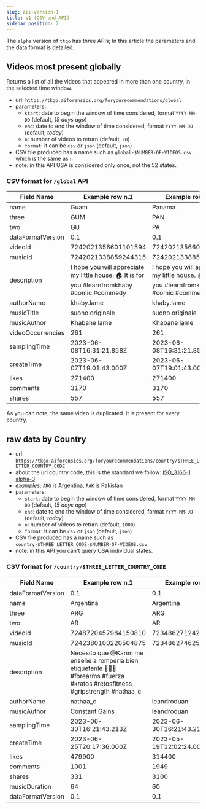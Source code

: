 ```yaml
---
slug: api-version-1
title: V1 (CSV and API)
sidebar_position: 2
---
```


The `alpha` version of `ttgo` has three APIs; In this article the parameters and the data format is detailed.

<!--truncate-->

## Videos most present globally

Returns a list of all the videos that appeared in more than one country, in the selected time window.

* url: `https://tkgo.aiforensics.org/foryourecommendations/global`
* parameters:
  * `start`: date to begin the window of time considered, format `YYYY-MM-DD` (default, _15 days ago_)
  * `end`: date to end the window of time considered, format `YYYY-MM-DD` (default, _today_)
  * `n`: number of videos to return (default, `20`)
  * `format`: it can be `csv` or `json` (default, `json`)
* CSV file produced has a name such as `global-$NUMBER-OF-VIDEOS.csv` which is the same as `n`
* note: in this API USA is considered only once, not the 52 states.

### CSV format for `/global` API

|Field Name       |Example row n.1         |Example row n.2         |
|-----------------|------------------------|------------------------|
|name             |Guam                    |Panama                  |
|three            |GUM                     |PAN                     |
|two              |GU                      |PA                      |
|dataFormatVersion|0.1                     |0.1                     |
|videoId          |7242021356601101594     |7242021356601101594     |
|musicId          |7242021338859244315     |7242021338859244315     |
|description      |I hope you will appreciate my little house. 🏠 It is for you #learnfromkhaby  #comic #commedy  |I hope you will appreciate my little house. 🏠 It is for you #learnfromkhaby  #comic #commedy  |
|authorName       |khaby.lame              |khaby.lame              |
|musicTitle       |suono originale         |suono originale         |
|musicAuthor      |Khabane lame            |Khabane lame            |
|videoOccurrencies|261                     |261                     |
|samplingTime     |2023-06-08T16:31:21.858Z|2023-06-08T16:31:21.858Z|
|createTime       |2023-06-07T19:01:43.000Z|2023-06-07T19:01:43.000Z|
|likes            |271400                  |271400                  |
|comments         |3170                    |3170                    |
|shares           |557                     |557                     |

As you can note, the same video is duplicated. it is present for every country.

<!-- 
## topByCountry

Returns a list, with the same number of videos for each country, the most present video recommended in the selected time window.

* url: `https://tkgo.aiforensics.org/foryourecommendations/topByCountry`
* parameters:
  * `start`: date to begin the window of time considered, format `YYYY-MM-DD` (default, _15 days ago_)
  * `end`: date to end the window of time considered, format `YYYY-MM-DD` (default, _today_)
  * `n`: number of videos to return (default, `5`)
  * `format`: it can be `csv` or `json` (default, `json`)
* CSV file produced has a name such as `topByCountry-$NUMBER-OF-VIDEOS.csv`
* note: in this API USA is considered only once, not the 52 states.

### CSV format for `/topByCountry`

_Note: there is a small bug, seems the country code/name is not present: I'm checking it next week_

-->

## raw data by Country

* url: `https://tkgo.aiforensics.org/foryourecommendations/country/$THREE_LETTER_COUNTRY_CODE`
* about  the url country code, this is the standard we follow: [ISO_3166-1 alpha-3](https://en.wikipedia.org/wiki/ISO_3166-1_alpha-3)
* _examples_: `ARG` is Argentina, `PAK` is Pakistan
* parameters:
  * `start`: date to begin the window of time considered, format `YYYY-MM-DD` (default, _15 days ago_)
  * `end`: date to end the window of time considered, format `YYYY-MM-DD` (default, _today_)
  * `n`: number of videos to return (default, `1000`)
  * `format`: it can be `csv` or `json` (default, `json`)
* CSV file produced has a name such as `country-$THREE_LETTER_CODE-$NUMBER-OF-VIDEOS.csv`
* note: in this API you can't query USA individual states.

### CSV format for `/country/$THREE_LETTER_COUNTRY_CODE`

|Field Name       |Example row n.1         |Example row n.2         |
|-----------------|------------------------|------------------------|
|dataFormatVersion|0.1                     |0.1                     |
|name             |Argentina               |Argentina               |
|three            |ARG                     |ARG                     |
|two              |AR                      |AR                      |
|videoId          |7248720457984150810     |7234862712428236037     |
|musicId          |7242380100220504875     |7234862746257050374     |
|description      |Necesito que @Karim me enseñe a romperla bien etiquetenle 🙏🏼🧬#forearms #fuerza #kratos #retosfitness #gripstrength #nathaa_c  |                        |
|authorName       |nathaa_c                |leandroduan             |
|musicAuthor      |Constant Gains          |leandroduan             |
|samplingTime     |2023-06-30T16:21:43.213Z|2023-06-30T16:21:43.213Z|
|createTime       |2023-06-25T20:17:36.000Z|2023-05-19T12:02:24.000Z|
|likes            |479900                  |314400                  |
|comments         |1001                    |1949                    |
|shares           |331                     |3100                    |
|musicDuration    |64                      |60                      |
|dataFormatVersion|0.1                     |0.1                     |
